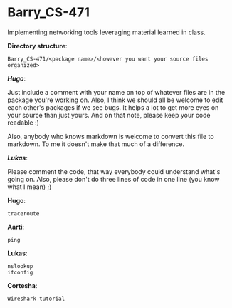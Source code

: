Barry_CS-471
============

Implementing networking tools leveraging material learned in class.

**Directory structure**:

	Barry_CS-471/<package name>/<however you want your source files organized>

*__Hugo__*:

Just include a comment with your name on top of whatever files are in the 
package you're working on. Also, I think we should all be welcome to edit each 
other's packages if we see bugs. It helps a lot to get more eyes on your source 
than just yours. And on that note, please keep your code readable :)

Also, anybody who knows markdown is welcome to convert this file to markdown.
To me it doesn't make that much of a difference.

*__Lukas__*:

Please comment the code, that way everybody could understand what's going on. Also, please don't do three lines of code in one line (you know what I mean) ;)

**Hugo**:

	traceroute
  
**Aarti**:

	ping

**Lukas**:

	nslookup
	ifconfig

**Cortesha**:

	Wireshark tutorial
